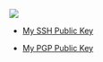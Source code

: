 
![](https://komarev.com/ghpvc/?username=SekiBetu)

- [My SSH Public Key](https://github.com/SekiBetu.keys)

- [My PGP Public Key](https://github.com/SekiBetu.gpg)
